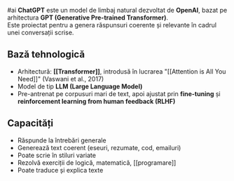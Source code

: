 #ai 
**ChatGPT** este un model de limbaj natural dezvoltat de **OpenAI**, bazat pe arhitectura **GPT (Generative Pre-trained Transformer)**.  
Este proiectat pentru a genera răspunsuri coerente și relevante în cadrul unei conversații scrise.

## Bază tehnologică

- Arhitectură: **[[Transformer]]**, introdusă în lucrarea "[[Attention is All You Need]]" (Vaswani et al., 2017)
- Model de tip **LLM (Large Language Model)**
- Pre-antrenat pe corpusuri mari de text, apoi ajustat prin **fine-tuning** și **reinforcement learning from human feedback (RLHF)**

## Capacități

- Răspunde la întrebări generale
- Generează text coerent (eseuri, rezumate, cod, emailuri)
- Poate scrie în stiluri variate
- Rezolvă exerciții de logică, matematică, [[programare]]
- Poate traduce și explica texte